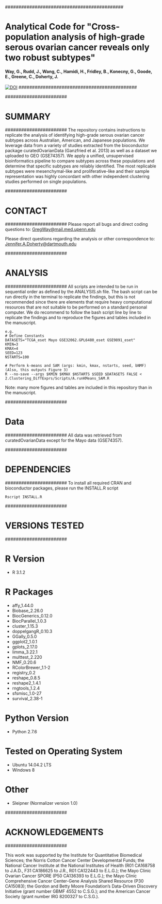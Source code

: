 
############################################
# Analytical Code for "Cross-population analysis of high-grade serous ovarian cancer reveals only two robust subtypes"

#### Way, G., Rudd, J., Wang, C., Hamidi, H., Fridley, B., Konecny, G., Goode, E., Greene, C., Doherty, J. 

[![DOI](https://zenodo.org/badge/18957/gwaygenomics/hgsc_subtypes.svg)](https://zenodo.org/badge/latestdoi/18957/gwaygenomics/hgsc_subtypes)
############################################

#######################
# SUMMARY
#######################
The repository contains instructions to replicate the analysis of identifying high-grade serous ovarian cancer subtypes across Australian, American, and Japanese populations. We leverage data from a variety of studies extracted from the bioconductor package curatedOvarianData (Ganzfried et al. 2013) as well as a dataset we uploaded to GEO (GSE74357). We apply a unified, unsupervised bioinformatics pipeline to compare subtypes across these populations and determine that specific subtypes are reliably identified. The most replicable subtypes were mesenchymal-like and proliferative-like and their sample representation was highly concordant with other independent clustering studies performed on single populations.

#######################
# CONTACT
#######################
Please report all bugs and direct coding questions to:
GregWay@mail.med.upenn.edu

Please direct questions regarding the analysis or other correspondence to:
Jennifer.A.Doherty@dartmouth.edu

#######################
# ANALYSIS
#######################
All scripts are intended to be run in sequential order as defined by the ANALYSIS.sh file. The bash script can be run directly in the terminal to replicate the findings, but this is not recommended since there are elements that require heavy computational resources that are not suitable to be performed on a standard personal computer. We do recommend to follow the bash script line by line to replicate the findings and to reproduce the figures and tables included in the manuscript. 

~~~~~~~~~~~~~~~~~~~~~~~~~~~~~
e.g.
# Define Constants
DATASETS="TCGA_eset Mayo GSE32062.GPL6480_eset GSE9891_eset"
KMIN=3
KMAX=4
SEED=123
NSTARTS=100

# Perform k-means and SAM (args: kmin, kmax, nstarts, seed, bNMF) (Also, this outputs Figure 3)
R --no-save --args $KMIN $KMAX $NSTARTS $SEED $DATASETS FALSE < 2.Clustering_DiffExprs/Scripts/A.runKMeans_SAM.R
~~~~~~~~~~~~~~~~~~~~~~~~~~~~~

Note: many more figures and tables are included in this repository than in the manuscript.

#######################
# Data
#######################
All data was retrieved from curatedOvarianData except for the Mayo data (GSE74357).

#######################
# DEPENDENCIES
#######################
To install all required CRAN and bioconductor packages, please run the INSTALL.R script

~~~~~~~~~~
Rscript INSTALL.R
~~~~~~~~~~

#######################
# VERSIONS TESTED
#######################

# R Version
* R 3.1.2

# R Packages
* affy_1.44.0
* Biobase_2.26.0
* BiocGenerics_0.12.0 
* BiocParallel_1.0.3
* cluster_1.15.3
* doppelgangR_0.10.3
* GGally_0.5.0
* ggplot2_1.0.1
* gplots_2.17.0
* limma_3.22.1
* multtest_2.220
* NMF_0.20.6
* RColorBrewer_1.1-2
* registry_0.2
* reshape_0.8.5
* reshape2_1.4.1
* rngtools_1.2.4
* sfsmisc_1.0-27
* survival_2.38-1

# Python Version
* Python 2.7.6

# Tested on Operating System
* Ubuntu 14.04.2 LTS
* Windows 8

# Other
* Sleipner (Normalizer version 1.0)

#######################
# ACKNOWLEDGEMENTS
#######################

This work was supported by the Institute for Quantitative Biomedical Sciences; the Norris Cotton Cancer Center Developmental Funds; the National Cancer Institute at the National Institutes of Health (R01 CA168758 to J.A.D., F31 CA186625 to J.R., R01 CA122443 to E.L.G.); the Mayo Clinic Ovarian Cancer SPORE (P50 CA136393 to E.L.G.); the Mayo Clinic Comprehensive Cancer Center-Gene Analysis Shared Resource (P30 CA15083); the Gordon and Betty Moore Foundation’s Data-Driven Discovery Initiative (grant number GBMF 4552 to C.S.G.); and the American Cancer Society (grant number IRG 8200327 to C.S.G.).
